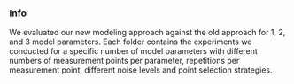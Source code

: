 ### Info

We evaluated our new modeling approach against the old approach for 1, 2, and 3 model parameters. Each folder contains the experiments we conducted for a specific number of model parameters with different numbers of measurement points per parameter, repetitions per measurement point, different noise levels and point selection strategies.
